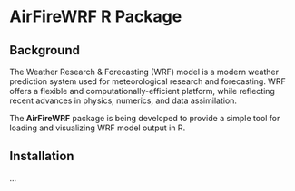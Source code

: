 # AirFireWRF R Package

## Background

The Weather Research & Forecasting (WRF) model is a modern weather prediction 
system used for meteorological research and forecasting. WRF offers a flexible 
and computationally-efficient platform, while reflecting recent advances in 
physics, numerics, and data assimilation.

The **AirFireWRF** package is being developed to provide a simple tool for loading 
and visualizing WRF model output in R.

## Installation

...